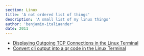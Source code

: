 ```yaml
---
section: Linux
title: 'A not ordered list of things'
description: 'A small list of my linux things'
author: 'benjamin-italiaander'
date: 2011
---
```




- [Displaying Outgoing TCP Connections in the Linux Terminal](https://raw.githubusercontent.com/Benjamin-Italiaander/My_Notes/refs/heads/main/Linux/cli/outgoing_connections.md)
- [Convert cli output into a qr code in the Linux Terminal](https://raw.githubusercontent.com/Benjamin-Italiaander/My_Notes/refs/heads/main/Linux/cli/qrcode.md)
